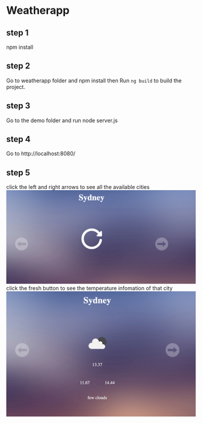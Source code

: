 # Weatherapp

## step 1
npm install

## step 2
Go to weatherapp folder and npm install then Run `ng build` to build the project. 

## step 3
Go to the demo folder and run node server.js

## step 4
Go to http://localhost:8080/

## step 5 
click the left and right arrows to see all the available cities 
![alt text](https://github.com/Daisyliu6/demo/blob/master/syd1.png)
click the fresh button to see the temperature infomation of that city 
![alt text](https://github.com/Daisyliu6/demo/blob/master/syd2.png)


